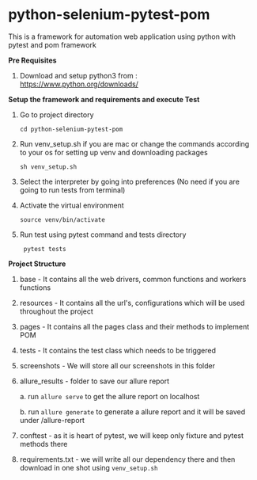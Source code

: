 # python-selenium-pytest-pom
This is a framework for automation web application using python with pytest and pom framework

**Pre Requisites**
1. Download and setup python3 from : https://www.python.org/downloads/

**Setup the framework and requirements and execute Test**
1. Go to project directory 

    `cd python-selenium-pytest-pom`
2. Run venv_setup.sh if you are mac or change the commands according to your os for setting up venv and downloading packages
    
    `sh venv_setup.sh`

3. Select the interpreter by going into preferences (No need if you are going to run tests from terminal)
4. Activate the virtual environment 
    
    `source venv/bin/activate`
5. Run test using pytest command and tests directory

    ` pytest tests`

**Project Structure**
1. base - It contains all the web drivers, common functions and workers functions
2. resources - It contains all the url's, configurations which will be used throughout the project
3. pages - It contains all the pages class and their methods to implement POM
4. tests - It contains the test class which needs to be triggered
5. screenshots - We will store all our screenshots in this folder
6. allure_results - folder to save our allure report
    
    a. run `allure serve` to get the allure report on localhost
    
    b. run `allure generate` to generate a allure report and it will be saved under /allure-report

7. conftest - as it is heart of pytest, we will keep only fixture and pytest methods there
8. requirements.txt - we will write all our dependency there and then download in one shot using `venv_setup.sh`